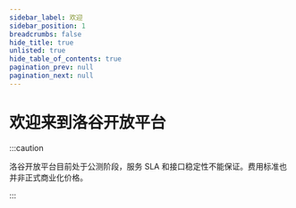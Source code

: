 ```yaml
---
sidebar_label: 欢迎
sidebar_position: 1
breadcrumbs: false
hide_title: true
unlisted: true
hide_table_of_contents: true
pagination_prev: null
pagination_next: null
---
```


# 欢迎来到洛谷开放平台

:::caution

洛谷开放平台目前处于公测阶段，服务 SLA 和接口稳定性不能保证。费用标准也并非正式商业化价格。

:::
